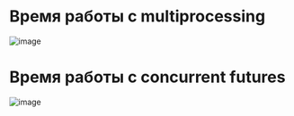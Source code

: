 # Время работы с multiprocessing

![image](https://user-images.githubusercontent.com/119508764/210095845-1b5a7485-6699-4bd9-957d-445b5cb42009.png)

# Время работы с concurrent futures

![image](https://user-images.githubusercontent.com/119508764/210095777-f18c3f52-6aa7-4646-9ead-3a739cf5df4f.png)
